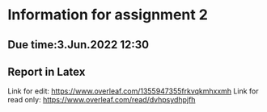 # Information for assignment 2

## Due time:3.Jun.2022 12:30

## Report in Latex

Link for edit: <https://www.overleaf.com/1355947355frkvqkmhxxmh>
Link for read only: <https://www.overleaf.com/read/dvhpsydhpjfh>
